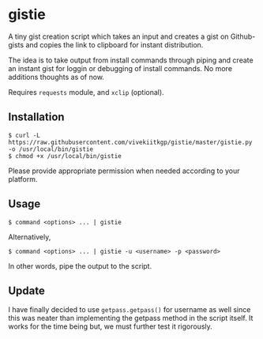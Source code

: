 gistie
======

A tiny gist creation script which takes an input and creates
a gist on Github-gists and copies the link to clipboard for instant
distribution.

The idea is to take output from install commands through piping and create an
instant gist for loggin or debugging of install commands. No more additions
thoughts as of now.


Requires `requests` module, and `xclip` (optional).

## Installation

    $ curl -L https://raw.githubusercontent.com/vivekiitkgp/gistie/master/gistie.py -o /usr/local/bin/gistie
    $ chmod +x /usr/local/bin/gistie

Please provide appropriate permission when needed according to your platform.

## Usage

`$ command <options> ... | gistie`

Alternatively,

`$ command <options> ... | gistie -u <username> -p <password>`

In other words, pipe the output to the script.

Update
------
I have finally decided to use `getpass.getpass()` for username as well since
this was neater than implementing the getpass method in the script itself. It
works for the time being but, we must further test it rigorously.
